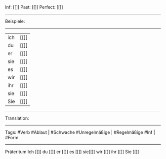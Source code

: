 Inf: [[]]
Past: [[]]
Perfect: [[]]

---
Beispiele:

---

|     |      |
| --- | ---- |
| ich | [[]] |
| du  | [[]] |
| er  | [[]] |
| sie | [[]] |
| es  | [[]] |
| wir | [[]] |
| ihr | [[]] |
| sie | [[]] |
| Sie | [[]] |


---
Translation:




---

Tags: 
#Verb
#Ablaut | #Schwache
#Unregelmäßige | #Regelmäßige
#Inf | #Form

---
Präteritum
Ich [[]]
du [[]]
er [[]]
es [[]]
sie[[]]
wir [[]]
ihr [[]]
Sie [[]]
